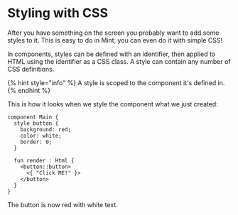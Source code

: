# Styling with CSS

After you have something on the screen you probably want to add some styles to it. This is easy to do in Mint, you can even do it with simple CSS!

In components, styles can be defined with an identifier, then applied to HTML using the identifier as a CSS class. A style can contain any number of CSS definitions.

{% hint style="info" %}
A style is scoped to the component it's defined in.
{% endhint %}

This is how it looks when we style the component what we just created:

```text
component Main {
  style button {
    background: red;
    color: white;
    border: 0;
  }

  fun render : Html {
    <button::button>
      <{ "Click ME!" }>
    </button>
  }
}
```

The button is now red with white text.

